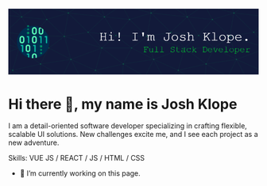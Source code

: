 ![I am GitHub Readme Generator's creator](https://github.com/klope3/klope3/blob/main/github-header-image.png)
# Hi there 👋, my name is Josh Klope

I am a detail-oriented software developer specializing in crafting flexible, scalable UI solutions. New challenges excite me, and I see each project as a new adventure.

Skills: VUE JS / REACT / JS / HTML / CSS

- 🔭 I’m currently working on this page. 




